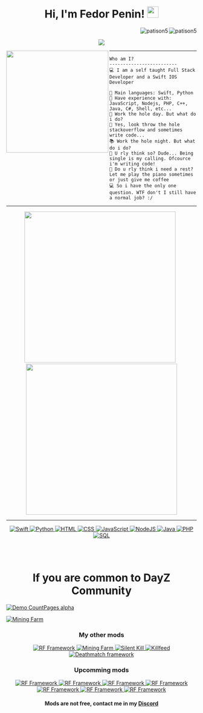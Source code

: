 <h1 align="center">
Hi, I'm Fedor Penin!
 <img src="https://media.giphy.com/media/hvRJCLFzcasrR4ia7z/giphy.gif" width="30"></h1>
 <img src="https://komarev.com/ghpvc/?username=patison5&label=Profile%20Views&color=0e75b6&style=flat" align='right' alt="patison5" />
 <img src="https://img.shields.io/github/followers/patison5?label=followers&style=social&logoColor=black" align='right' alt="patison5" />
<br/>

<!-- Typing SVG by DenverCoder1 - https://github.com/DenverCoder1/readme-typing-svg -->

<p align="center">
  <a href="https://github.com/DenverCoder1/readme-typing-svg">
    <img src="https://readme-typing-svg.herokuapp.com?lines=IOS+Developer;'MAI'+Student;Studying+in+Yandex;Swift+UIKit+Algorithms;Freelancer;Always%20learning%20new%20things&center=true&width=380&height=45">
    </a>
</p>

<!-- <img align="left" src="https://memepedia.ru/wp-content/uploads/2018/07/pikabu3.jpg" alt="" width="250" /> -->
<img align="left" src="https://i.pinimg.com/564x/69/dc/3c/69dc3cec93572d301bb75854ae260a07.jpg" alt="" width="270" />

<!-- <img align="left" src="https://psv4.userapi.com/c237331/u170877706/docs/d50/1282fefa2999/keep-working_1.gif?extra=3LTd1gPzLHq0C5DyYJVUZCMqvoobRsExcECm7GPEpBixEqMVF4pcSr33ZjxXdF6WMS3StfZJs_p4iRbX54VcXcpZfcIqI3B69biH1KYPsnsJYrBhk3wHj12-dFir9-JmWlak7I_Kx_3eQnxyh70xm1qx" alt="" width="200" style="margin:30px 30px; padding-right: 30px" /> -->


<hr>

```
Who am I?
-------------------------
💻 I am a self taught Full Stack Developer and a Swift IOS Developer

🌟 Main languages: Swift, Python
🚩 Have experience with: JavaScript, Nodejs, PHP, C++, Java, C#, Shell, etc...
📝 Work the hole day. But what do i do?
🔭 Yes, look throw the hole stackoverflow and sometimes write code...
📚 Work the hole night. But what do i do?
💖 U rly think so? Dude... Being single is my calling. Ofcource i'm writing code!
🎵 Do u rly think i need a rest? Let me play the piano sometimes or just give me coffee
💻 So i have the only one question. WTF don't I still have a normal job? :/
```
<hr>
<!-- <h4  align="center">Programming Languages</h4> -->


<p align="center">
   <img src="https://github-readme-stats.vercel.app/api?username=patison5&show_icons=true&theme=tokyonight&hide_border=false&locale=en" width="400" />
   <span>&nbsp;</span>
   <img src="https://github-readme-streak-stats.herokuapp.com/?user=patison5&theme=tokyonight&hide_border=false" width="400"/>
</p>


<!-- [![1](https://github-readme-stats.vercel.app/api?username=patison5&show_icons=true&theme=tokyonight&hide_border=false&locale=en)](https://github.com/patison5) -->
<!-- [![2](https://github-readme-streak-stats.herokuapp.com/?user=patison5&theme=tokyonight&hide_border=false)](https://github.com/patison5) -->

<!-- [![](https://github-readme-stats.vercel.app/api/top-langs/?username=patison5&layout=compact&theme=tokyonight&hide_border=true)](https://github.com/patison5/github-readme-stats) -->

<hr>

<p align="center">
   <a href="https://github.com/search?q=user%3APatison5+is%3Arepo+language%3ASwift"> 
<!--      <img alt="Swift" src="https://img.shields.io/badge/swift-5.1-brightgreen.svg">  -->
     <img alt="Swift" src="https://img.shields.io/badge/Swift%205.1%20-%23025E8C.svg?logo=swift&logoColor=white">
   </a>
 
   <a href="https://github.com/search?q=user%3APatison5+is%3Arepo+language%3Apython">
      <img alt="Python" src="https://img.shields.io/badge/Python%20-%2314354C.svg?logo=python&logoColor=white">
   </a>
 
   <a href="https://github.com/search?q=user%3APatison5+is%3Arepo+language%3Ahtml">
      <img alt="HTML" src="https://img.shields.io/badge/HTML%20-%23E34F26.svg?logo=html5&logoColor=white">
   </a>
 
   <a href="https://github.com/search?q=user%3APatison5+is%3Arepo+language%3Acss">
      <img alt="CSS" src="https://img.shields.io/badge/CSS%20-%231572B6.svg?logo=css3&logoColor=white">
   </a>
 
   <a href="https://github.com/search?q=user%3APatison5+is%3Arepo+language%3Ajavascript">
      <img alt="JavaScript" src="https://img.shields.io/badge/JavaScript%20-%23F7DF1E.svg?logo=javascript&logoColor=black">
   </a>

   <a href="https://github.com/search?q=user%3APatison5+is%3Arepo+language%3Ajavascript">
      <img alt="NodeJS" src="https://img.shields.io/badge/Node.js%20-%2343853D.svg?logo=node.js&logoColor=white">
   </a>

   <a href="https://github.com/search?q=user%3APatison5+is%3Arepo+language%3Ajava">
      <img alt="Java" src="https://img.shields.io/badge/Java-%23007396.svg?logo=java&logoColor=white">
   </a>

   <a href="https://github.com/search?q=user%3APatison5+is%3Arepo+language%3Aphp">
      <img alt="PHP" src="https://img.shields.io/badge/PHP-%23777BB4.svg?logo=php&logoColor=white">
   </a>

   <a href="https://github.com/search?q=user%3APatison5+is%3Arepo+language%3Asql">
      <img alt="SQL" src="https://img.shields.io/badge/SQL%20-%23025E8C.svg?logo=amazon-dynamodb&logoColor=white">
   </a>
</p>

</br></br>
<h1 align="center">If you are common to DayZ Community</h1>

<!-- ![Mining Farm](https://steamuserimages-a.akamaihd.net/ugc/1928132024188657386/C23552081836F0C3F497CEF1FC9CBA555C70DFB1/?imw=5000&imh=5000&ima=fit&impolicy=Letterbox&imcolor=#000000&letterbox=false) -->

[![Demo CountPages alpha](https://share.gifyoutube.com/KzB6Gb.gif)](https://www.youtube.com/watch?v=ek1j272iAmc)

<!-- [![](https://markdown-videos.deta/youtube/ogsXd8cNQFc)](https://youtu.be/ogsXd8cNQFc) -->
[![Mining Farm](https://steamuserimages-a.akamaihd.net/ugc/1928132024188657386/C23552081836F0C3F497CEF1FC9CBA555C70DFB1/?imw=5000&imh=5000&ima=fit&impolicy=Letterbox&imcolor=#000000&letterbox=false)](https://youtu.be/ogsXd8cNQFc)

<h3 align="center">My other mods</h3>

<p align="center">
  <a href="https://steamcommunity.com/sharedfiles/filedetails/?id=2823224662">
    <img alt="RF Framework" src="https://img.shields.io/badge/RF Framework%20-%2314354C.svg?logo=RFFramework&logoColor=white">
  </a>
 
  <a href="https://steamcommunity.com/sharedfiles/filedetails/?id=2887828885&searchtext=rf+mining+farm">
    <img alt="Mining Farm" src="https://img.shields.io/badge/Mining Farm%20-%2314354C.svg?logo=RFFramework&logoColor=white">
  </a>
 
  <a href="https://steamcommunity.com/sharedfiles/filedetails/?id=2806583920">
    <img alt="Silent Kill" src="https://img.shields.io/badge/Silent Kill%20-%2314354C.svg?logo=RFFramework&logoColor=white">
  </a>
 
  <a href="https://steamcommunity.com/sharedfiles/filedetails/?id=2793666778">
    <img alt="Killfeed" src="https://img.shields.io/badge/Killfeed%20-%2314354C.svg?logo=RFFramework&logoColor=white">
  </a>
 
  <a href="https://steamcommunity.com/sharedfiles/filedetails/?id=2743560379">
    <img alt="Deathmatch framework" src="https://img.shields.io/badge/Deathmatch%20-%2314354C.svg?logo=RFFramework&logoColor=white">
  </a>
</p>

<h3 align="center">Upcomming mods</h3>

<p align="center">
  <a href="">
    <img alt="RF Framework" src="https://img.shields.io/badge/Helicopter Convoy%20-%2314354C.svg?logo=RFFramework&logoColor=white">
  </a>
 
  <a href="">
    <img alt="RF Framework" src="https://img.shields.io/badge/Achieve System%20-%2314354C.svg?logo=RFFramework&logoColor=white">
  </a>
 
 <a href="">
    <img alt="RF Framework" src="https://img.shields.io/badge/Black Trader%20-%2314354C.svg?logo=RFFramework&logoColor=white">
  </a>
 
  <a href="">
    <img alt="RF Framework" src="https://img.shields.io/badge/Transport Spawn Selection%20-%2314354C.svg?logo=RFFramework&logoColor=white">
  </a>
 
  </br>
 
  <a href="">
    <img alt="RF Framework" src="https://img.shields.io/badge/Player Spawn Selection%20-%2314354C.svg?logo=RFFramework&logoColor=white">
  </a>
  
  <a href="">
    <img alt="RF Framework" src="https://img.shields.io/badge/Party Mod%20-%2314354C.svg?logo=RFFramework&logoColor=white">
  </a>
 
  <a href="">
    <img alt="RF Framework" src="https://img.shields.io/badge/New Raid System%20-%2314354C.svg?logo=RFFramework&logoColor=white">
  </a>
</p>



<h4 align="center">Mods are not free, contact me in my <a href="https://discord.gg/Yv5HeqqU3V">Discord</a></h4>
